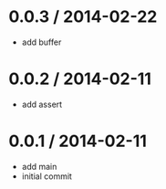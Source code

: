 
0.0.3 / 2014-02-22 
==================

 * add buffer

0.0.2 / 2014-02-11 
==================

 * add assert

0.0.1 / 2014-02-11 
==================

 * add main
 * initial commit
